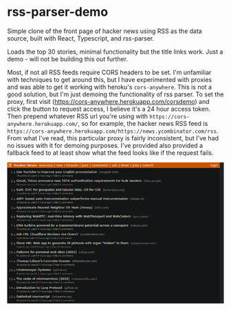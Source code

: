 # rss-parser-demo

Simple clone of the front page of hacker news using RSS as the data source, built with React, Typescript, and rss-parser.

Loads the top 30 stories, minimal functionality but the title links work.
Just a demo - will not be building this out further.

Most, if not all RSS feeds require CORS headers to be set. I'm unfamiliar with techniques to get around this, but I have experimented with proxies and was able to get it working with heroku's `cors-anywhere`. This is not a good solution, but I'm just demoing the functionality of rss parser. To set the proxy, first visit (https://cors-anywhere.herokuapp.com/corsdemo) and click the button to request access, I believe it's a 24 hour access token. Then prepend whatever RSS url you're using with `https://cors-anywhere.herokuapp.com/`, so for example, the hacker news RSS feed is `https://cors-anywhere.herokuapp.com/https://news.ycombinator.com/rss`. From what I've read, this particular proxy is fairly inconsistent, but I've had no issues with it for demoing purposes. I've provided also provided a fallback feed to at least show what the feed looks like if the request fails.

![screen](screenshots/preview.png)
